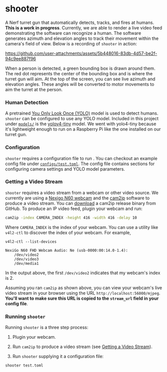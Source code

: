 # shooter

A Nerf turret gun that automatically detects, tracks, and fires at humans.
**This is a work in progress**. Currently, we are able to render a live video
feed demonstrating the software can recognize a human. The software generates
azimuth and elevation angles to track their movement within the camera's field
of view. Below is a recording of `shooter` in action:

https://github.com/user-attachments/assets/5b448016-83db-4d57-be2f-94c9ee887f96

When a person is detected, a green bounding box is drawn around them. The red
dot represents the center of the bounding box and is where the turret gun will
aim. At the top of the screen, you can see live azimuth and elevation angles.
These angles will be converted to motor movements to aim the turret at the
person.

### Human Detection

A pretrained [You Only Look Once (YOLO)][1] model is used to detect humans.
`shooter` can be configured to use any YOLO model. Included in this project
under [`models/`](models/) is the [yolov4-tiny][2] model. We went with
yolo4-tiny because it's lightweight enough to run on a Raspberry Pi like the one
installed on our turret gun.

### Configuration

`shooter` requires a configuration file to run . You can checkout an example
config file under [`configs/test.toml`](configs/test.toml). The config file
contains sections for configuring camera settings and YOLO model parameters.

### Getting a Video Stream

`shooter` requires a video stream from a webcam or other video source. We
currently are using a [Nexigo N60 webcam][5] and the [cam2ip][3] software to
produce a video stream. You can [download][4] a cam2ip release binary from
GitHub. To produce an IP video feed, plugin your webcam and run:

```bash
cam2ip -index CAMERA_INDEX -height 416 -width 416 -delay 10
```

Where `CAMERA_INDEX` is the index of your webcam. You can use a utility like
`v4l2-ctl` to discover the index of your webcam. For example,

```text
v4l2-ctl --list-devices

NexiGo N60 FHD Webcam Audio: Ne (usb-0000:00:14.0-1.4):
	/dev/video2
	/dev/video3
	/dev/media1
```

In the output above, the first `/dev/video2` indicates that my webcam's index is 2.

Assuming you ran `cam2ip` as shown above, you can view your webcam's live video
stream in your browser using the URL `http://localhost:56000/mjpeg`. **You'll want
to make sure this URL is copied to the `stream_url` field in your config file**.

### Running `shooter`

Running `shooter` is a three step process:

1. Plugin your webcam.

2. Run `cam2ip` to produce a video stream (see [Getting a Video Stream](#getting-a-video-stream)).

3. Run `shooter` supplying it a configuration file:

```bash
shooter test.toml
```

[1]: https://github.com/AlexeyAB/darknet
[2]: https://github.com/AlexeyAB/darknet?tab=readme-ov-file#pre-trained-models
[3]: https://github.com/gen2brain/cam2ip
[4]: https://github.com/gen2brain/cam2ip/releases/tag/1.6
[5]: https://www.amazon.com/gp/product/B088TSR6YJ/ref=ppx_yo_dt_b_search_asin_title?ie=UTF8&psc=1
